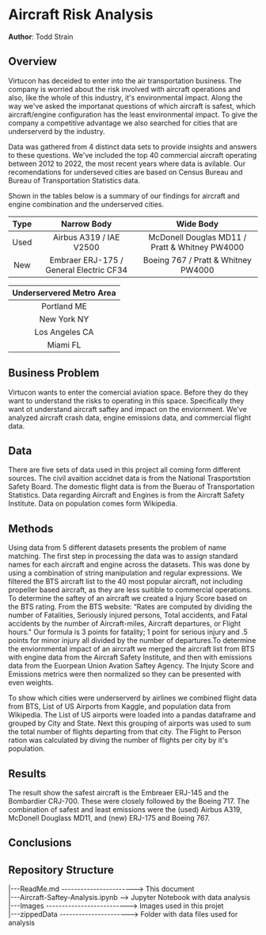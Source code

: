 # Aircraft Risk Analysis

**Author**: Todd Strain

## Overview
Virtucon has deceided to enter into the air transportation business. The company is worried about the risk involved with aircraft operations and also, like the whole of this industry, it's environmental impact. Along the way we've asked the importanat questions of which aircraft is safest, which aircraft/engine configuration has the least environmental impact. To give the company a competitive advantage we also searched for cities that are underserverd by the industry. 

Data was gathered from 4 distinct data sets to provide insights and answers to these questions. We've included the top 40 commercial aircraft operating between 2012 to 2022, the most recent years where data is avilable. Our recomendations for underseved cities are based on Census Bureau and Bureau of Transportation Statistics data.

Shown in the tables below is a summary of our findings for aircraft and engine combination and the underserved cities.

|Type  |   Narrow Body    |         Wide Body       |
|:------:| :--------------:   | :------------------------:|
| Used |   Airbus A319 / IAE V2500   | McDonell Douglas MD11 / Pratt & Whitney PW4000 |
| New  | Embraer ERJ-175 / General Electric CF34	 |      Boeing 767 / Pratt & Whitney PW4000      | 


| Underservered Metro Area |
| :----------------------: |
| Portland	ME             |
| New York	NY             |	
| Los Angeles CA           |	
| Miami	FL	               |

## Business Problem
Virtucon wants to enter the comercial aviation space. Before they do they want to understand the risks to operating in this space. Specifically they want ot understand aircraft saftey and impact on the enviornment. We've analyzed aircraft crash data, engine emissions data, and commercial flight data.

## Data
There are five sets of data used in this project all coming form different sources.  The civil avaition accidnet data is from the National Trasportstion Safety Board. The domestic flight data is from the Buerau of Transportation Statistics. Data regarding Aircraft and Engines is from the Aircraft Safety Institute. Data on population comes form Wikipedia.

## Methods
Using data from 5 different datasets presents the problem of name matching. The first step in processing the data was to assign standard names for each aircraft and engine across the datasets. This was done by using a combination of string manipulation and regular expressions. We filtered the BTS aircraft list to the 40 most popular aircraft, not including propeller based aircraft, as they are less suitible to commercial operations. To determine the saftey of an aircraft we created a Injury Score based on the BTS rating. From the BTS website: “Rates are computed by dividing the number of Fatalities, Seriously injured persons, Total accidents, and Fatal accidents by the number of Aircraft-miles, Aircraft departures, or Flight hours." Our formula is 3 points for fatality; 1 point for serious injury and .5 points for minor injury all divided by the number of departures.To determine the enviornmental impact of an aircraft we merged the aircraft list from BTS with engine data from the Aircraft Safety Institute, and then with emissions data from the Euorpean Union Avation Saftey Agency. The Injuty Score and Emissions metrics were then normalized so they can be presented with even weights.

To show which cities were underserverd by airlines we combined flight data from BTS, List of US Airports from Kaggle, and population data from Wikipedia. The List of US airports were loaded into a pandas dataframe and grouped by City and State. Next this grouping of airports was used to sum the total number of flights departing from that city. The Flight to Person ration was calculated by diving the number of flights per city by it's population. 

## Results
The result show the safest aircraft is the Embreaer ERJ-145 and the Bombardier CRJ-700. These were closely followed by the Boeing 717. The combination of safest and least emissions were the (used) Airbus A319, McDonell Douglass MD11, and  (new) ERJ-175 and Boeing 767.

## Conclusions

## Repository Structure

|---ReadMe.md -----------------------> This document  
|---Aircraft-Saftey-Analysis.ipynb --> Jupyter Notebook with data analysis  
|---Images --------------------------> Images used in this projet  
|---zippedData ----------------------> Folder with data files used for analysis  
